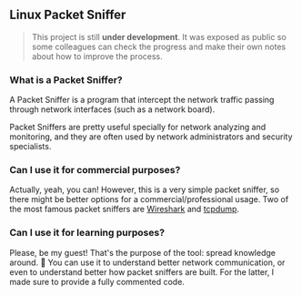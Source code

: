 ## Linux Packet Sniffer

> This project is still **under development**. It was exposed as public so some colleagues can check the progress and make their own notes about how to improve the process.

### What is a Packet Sniffer?
A Packet Sniffer is a program that intercept the network traffic passing through
network interfaces (such as a network board).

Packet Sniffers are pretty useful specially for network analyzing and monitoring,
and they are often used by network administrators and security specialists.

### Can I use it for commercial purposes?
Actually, yeah, you can! However, this is a very simple packet sniffer, so there
might be better options for a commercial/professional usage. Two
of the most famous packet sniffers are [Wireshark](https://www.wireshark.org/) and
[tcpdump](https://www.tcpdump.org/).

### Can I use it for learning purposes?
Please, be my guest! That's the purpose of the tool: spread knowledge around. 🚀
You can use it to understand better network communication, or even to understand
better how packet sniffers are built. For the latter, I made sure to provide a
fully commented code.
